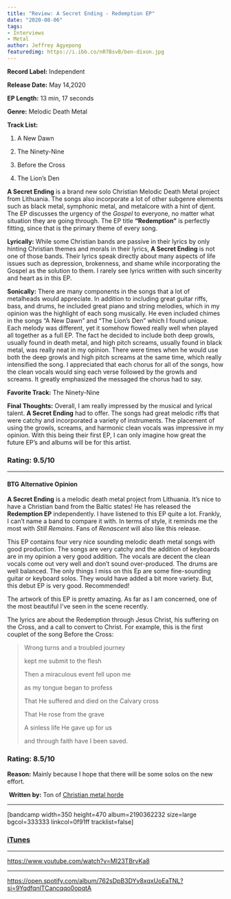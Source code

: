 ```yaml
---
title: "Review: A Secret Ending - Redemption EP"
date: "2020-08-06"
tags:
- Interviews
- Metal
author: Jeffrey Agyepong
featuredimg: https://i.ibb.co/nR7BsvB/ben-dixon.jpg
---
```


**Record Label:** Independent

**Release Date:** May 14,2020

**EP Length:** 13 min, 17 seconds

**Genre:** Melodic Death Metal

**Track List:**

1) A New Dawn

2) The Ninety-Nine

3) Before the Cross

4) The Lion’s Den

**A Secret Ending** is a brand new solo Christian Melodic Death Metal project from Lithuania. The songs also incorporate a lot of other subgenre elements such as black metal, symphonic metal, and metalcore with a hint of djent. The EP discusses the urgency of the _Gospel_ to everyone, no matter what situation they are going through. The EP title **“Redemption”** is perfectly fitting, since that is the primary theme of every song.

**Lyrically:** While some Christian bands are passive in their lyrics by only hinting Christian themes and morals in their lyrics, **A Secret Ending** is not one of those bands. Their lyrics speak directly about many aspects of life issues such as depression, brokenness, and shame while incorporating the Gospel as the solution to them. I rarely see lyrics written with such sincerity and heart as in this EP.

**Sonically:** There are many components in the songs that a lot of metalheads would appreciate. In addition to including great guitar riffs, bass, and drums, he included great piano and string melodies, which in my opinion was the highlight of each song musically. He even included chimes in the songs “A New Dawn” and “The Lion’s Den” which I found unique. Each melody was different, yet it somehow flowed really well when played all together as a full EP. The fact he decided to include both deep growls, usually found in death metal, and high pitch screams, usually found in black metal, was really neat in my opinion. There were times when he would use both the deep growls and high pitch screams at the same time, which really intensified the song. I appreciated that each chorus for all of the songs, how the clean vocals would sing each verse followed by the growls and screams. It greatly emphasized the messaged the chorus had to say.

**Favorite Track:** The Ninety-Nine

**Final Thoughts:** Overall, I am really impressed by the musical and lyrical talent. **A Secret Ending** had to offer. The songs had great melodic riffs that were catchy and incorporated a variety of instruments. The placement of using the growls, screams, and harmonic clean vocals was impressive in my opinion. With this being their first EP, I can only imagine how great the future EP’s and albums will be for this artist.

### Rating: 9.5/10

* * *

#### BTG Alternative Opinion

**A Secret Ending** is a melodic death metal project from Lithuania. It’s nice to have a Christian band from the Baltic states! He has released the **Redemption EP** independently. I have listened to this EP quite a lot. Frankly, I can’t name a band to compare it with. In terms of style, it reminds me the most with _Still Remains_. Fans of _Renascent_ will also like this release.

This EP contains four very nice sounding melodic death metal songs with good production. The songs are very catchy and the addition of keyboards are in my opinion a very good addition. The vocals are decent the clean vocals come out very well and don’t sound over-produced. The drums are well balanced. The only things I miss on this Ep are some fine-sounding guitar or keyboard solos. They would have added a bit more variety. But, this debut EP is very good. Recommended!

The artwork of this EP is pretty amazing. As far as I am concerned, one of the most beautiful I've seen in the scene recently.

The lyrics are about the Redemption through Jesus Christ, his suffering on the Cross, and a call to convert to Christ. For example, this is the first couplet of the song Before the Cross:

> Wrong turns and a troubled journey
> 
> kept me submit to the flesh
> 
> Then a miraculous event fell upon me
> 
> as my tongue began to profess
> 
> That He suffered and died on the Calvary cross
> 
> That He rose from the grave
> 
> A sinless life He gave up for us
> 
> and through faith have I been saved.

### **Rating:** 8.5/10

**Reason:** Mainly because I hope that there will be some solos on the new effort.

 **Written by:** Ton of [Christian metal horde](https://web.facebook.com/ChristianmetalHorde/)

* * *

\[bandcamp width=350 height=470 album=2190362232 size=large bgcol=333333 linkcol=0f91ff tracklist=false\]

### [iTunes](https://music.apple.com/ca/album/redemption-ep/1517148583) 

* * *

https://www.youtube.com/watch?v=MI23TBrvKa8

* * *

https://open.spotify.com/album/762sDpB3DYv8xqxUoEaTNL?si=9YqdfqnlTCancqqo0opqtA
